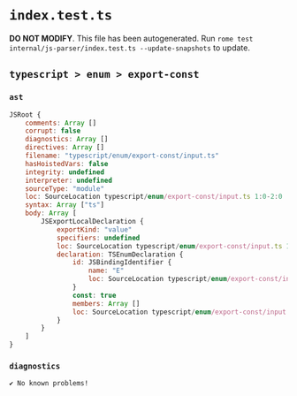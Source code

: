 # `index.test.ts`

**DO NOT MODIFY**. This file has been autogenerated. Run `rome test internal/js-parser/index.test.ts --update-snapshots` to update.

## `typescript > enum > export-const`

### `ast`

```javascript
JSRoot {
	comments: Array []
	corrupt: false
	diagnostics: Array []
	directives: Array []
	filename: "typescript/enum/export-const/input.ts"
	hasHoistedVars: false
	integrity: undefined
	interpreter: undefined
	sourceType: "module"
	loc: SourceLocation typescript/enum/export-const/input.ts 1:0-2:0
	syntax: Array ["ts"]
	body: Array [
		JSExportLocalDeclaration {
			exportKind: "value"
			specifiers: undefined
			loc: SourceLocation typescript/enum/export-const/input.ts 1:0-1:22
			declaration: TSEnumDeclaration {
				id: JSBindingIdentifier {
					name: "E"
					loc: SourceLocation typescript/enum/export-const/input.ts 1:18-1:19 (E)
				}
				const: true
				members: Array []
				loc: SourceLocation typescript/enum/export-const/input.ts 1:7-1:22
			}
		}
	]
}
```

### `diagnostics`

```
✔ No known problems!

```
